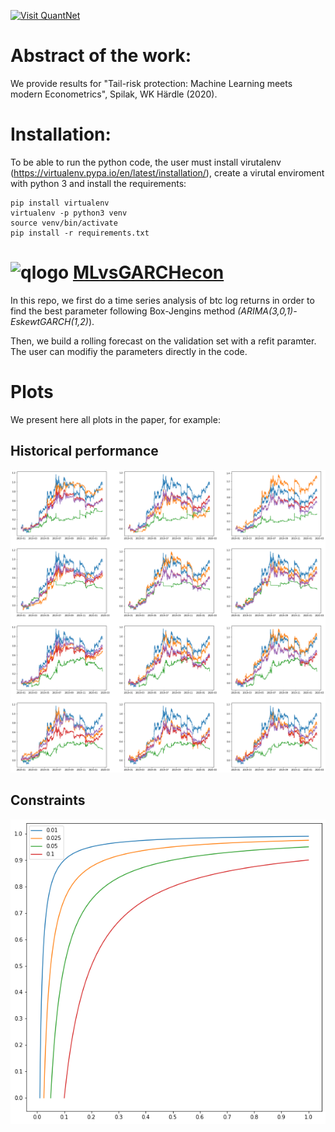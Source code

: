 [<img src="https://github.com/QuantLet/Styleguide-and-FAQ/blob/master/pictures/banner.png" width="880" alt="Visit QuantNet">](http://quantlet.de/index.php?p=info)

# Abstract of the work:
We provide results for "Tail-risk protection: Machine Learning meets modern Econometrics", Spilak, WK Härdle (2020).

# Installation:

To be able to run the python code, the user must install virutalenv (https://virtualenv.pypa.io/en/latest/installation/), create a virutal enviroment with python 3 and install the requirements:

```
pip install virtualenv
virtualenv -p python3 venv
source venv/bin/activate
pip install -r requirements.txt
```

# ![qlogo](http://quantnet.wiwi.hu-berlin.de/graphics/quantlogo.png) **[MLvsGARCHecon](MLvsGARCHecon)**

In this repo, we first do a time series analysis of btc log returns in order to find the best parameter following Box-Jengins method *(ARIMA(3,0,1)-EskewtGARCH(1,2)*).

Then, we build a rolling forecast on the validation set with a refit paramter. The user can modifiy the parameters directly in the code.


# Plots

We present here all plots in the paper, for example:

## Historical performance

![Picture1](strat_historical_perf.png)

## Constraints

![Picture2](min_tpr_exceedance_alpha.png)